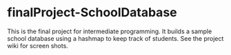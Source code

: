 # finalProject-SchoolDatabase
This is the final project for intermediate programming. It builds a sample school database using a hashmap to keep track of students.
See the project wiki for screen shots.
